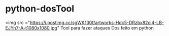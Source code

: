 # python-dosTool

<img src ="https://i.postimg.cc/sgWK130f/artworks-Hdc5-DRzbx82ci4-LB-EJYn7-A-t1080x1080.jpg"
Tool para fazer ataques Dos feito em python
